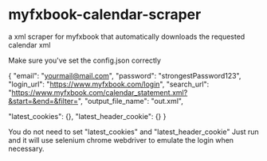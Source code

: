 # myfxbook-calendar-scraper
a xml scraper for myfxbook that automatically downloads the requested calendar xml


Make sure you've set the config.json correctly


{
   "email": "yourmail@mail.com",
   "password": "strongestPassword123",
   "login_url": "https://www.myfxbook.com/login",
   "search_url": "https://www.myfxbook.com/calendar_statement.xml?&start=&end=&filter=",
   "output_file_name": "out.xml",

   "latest_cookies": {},
   "latest_header_cookie": {}
}

You do not need to set "latest_cookies" and "latest_header_cookie"
Just run and it will use selenium chrome webdriver to emulate the login when necessary.
